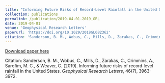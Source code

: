 ```yaml
---
title: "Informing Future Risks of Record‐Level Rainfall in the United States"
collection: publications
permalink: /publication/2019-04-01-2019_GRL
date: 2019-04-01
venue: 'Geophysical Research Letters'
paperurl: 'https://doi.org/10.1029/2019GL082362'
citation: 'Sanderson, B. M., Wobus, C., Mills, D., Zarakas, C., Crimmins, A., Sarofim, M. C., &amp; Weaver, C. (2019). Informing future risks of record‐level rainfall in the United States. *Geophysical Research Letters*, 46(7), 3963-3972.'
---
```


<a href='https://doi.org/10.1029/2019GL082362'>Download paper here</a>

 Citation: Sanderson, B. M., Wobus, C., Mills, D., Zarakas, C., Crimmins, A., Sarofim, M. C., & Weaver, C. (2019). Informing future risks of record‐level rainfall in the United States. *Geophysical Research Letters*, 46(7), 3963-3972.